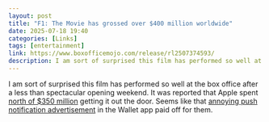 ```yaml
---
layout: post
title: "F1: The Movie has grossed over $400 million worldwide"
date: 2025-07-18 19:40
categories: [Links]
tags: [entertainment]
link: https://www.boxofficemojo.com/release/rl2507374593/
description: I am sort of surprised this film has performed so well at the box office after a less than spectacular opening weekend.
---
```


I am sort of surprised this film has performed so well at the box office after a less than spectacular opening weekend. It was reported that Apple spent [north of $350 million](https://www.nytimes.com/2025/06/29/business/media/f1-the-movie-apple-box-office.html) getting it out the door. Seems like that [annoying push notification advertisement](https://victorwynne.com/wallet-app-ads/) in the Wallet app paid off for them.
